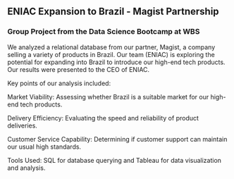 

## ENIAC Expansion to Brazil - Magist Partnership
### Group Project from the Data Science Bootcamp at WBS

We analyzed a relational database from our partner, Magist, a company selling a variety of products in Brazil. Our team (ENIAC) is exploring the potential for expanding into Brazil to introduce our high-end tech products. Our results were presented to the CEO of ENIAC.

Key points of our analysis included:

Market Viability: 
Assessing whether Brazil is a suitable market for our high-end tech products.

Delivery Efficiency: 
Evaluating the speed and reliability of product deliveries.

Customer Service Capability: 
Determining if customer support can maintain our usual high standards.

Tools Used: 
SQL for database querying and Tableau for data visualization and analysis.
